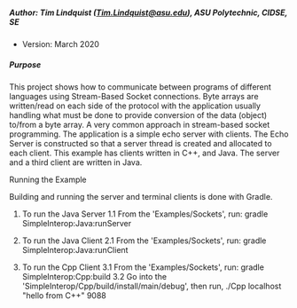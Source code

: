 ##### Author: Tim Lindquist (Tim.Lindquist@asu.edu), ASU Polytechnic, CIDSE, SE
 * Version: March 2020

##### Purpose
This project shows how to communicate between programs of different
languages using Stream-Based Socket connections. Byte arrays are written/read
on each side of the protocol with the application usually handling what must be
done to provide conversion of the data (object) to/from a byte array. A very
common approach in stream-based socket programming. The application is a simple
echo server with clients. The Echo Server is constructed so that a server thread
is created and allocated to each client. This example has clients written in C++,
and Java. The server and a third client are written in Java.

Running the Example

Building and running the server and terminal clients is done with Gradle.

1. To run the Java Server
  1.1 From the 'Examples/Sockets', run: gradle SimpleInterop:Java:runServer

2. To run the Java Client
  2.1 From the 'Examples/Sockets', run: gradle SimpleInterop:Java:runClient

3. To run the Cpp Client
  3.1 From the 'Examples/Sockets', run: gradle SimpleInterop:Cpp:build
  3.2 Go into the 'SimpleInterop/Cpp/build/install/main/debug', then run, ./Cpp localhost "hello from C++" 9088
